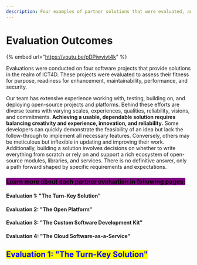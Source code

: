 ```yaml
---
description: Four examples of partner solutions that were evaluated, and what we learned
---
```


# Evaluation Outcomes

{% embed url="https://youtu.be/pDPiwviyt4k" %}

Evaluations were conducted on four software projects that provide solutions in the realm of ICT4D. These projects were evaluated to assess their fitness for purpose, readiness for enhancement, maintainability, performance, and security.

Our team has extensive experience working with, testing, building on, and deploying open-source projects and platforms. Behind these efforts are diverse teams with varying scales, experiences, qualities, reliability, visions, and commitments. **Achieving a usable, dependable solution requires balancing creativity and experience, innovation, and reliability.** Some developers can quickly demonstrate the feasibility of an idea but lack the follow-through to implement all necessary features. Conversely, others may be meticulous but inflexible in updating and improving their work. Additionally, building a solution involves decisions on whether to write everything from scratch or rely on and support a rich ecosystem of open-source modules, libraries, and services. There is no definitive answer, only a path forward shaped by specific requirements and expectations.

### <mark style="background-color:purple;">Learn more about each partner evaluation in following pages:</mark>&#x20;

#### Evaluation 1: "The Turn-Key Solution"

#### Evaluation 2: "The Open Platform"

#### Evaluation 3: "The Custom Software Development Kit"

#### Evaluation 4: "The Cloud Software-as-a-Service"

## <mark style="color:blue;">Evaluation 1: "The Turn-Key Solution"</mark>
